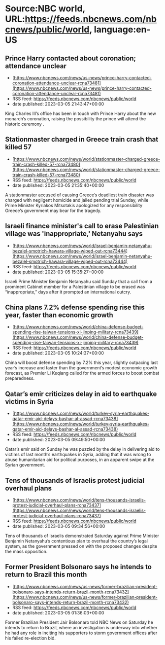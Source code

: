 # Source:NBC world, URL:https://feeds.nbcnews.com/nbcnews/public/world, language:en-US

## Prince Harry contacted about coronation; attendance unclear
 - [https://www.nbcnews.com/news/us-news/prince-harry-contacted-coronation-attendance-unclear-rcna73481](https://www.nbcnews.com/news/us-news/prince-harry-contacted-coronation-attendance-unclear-rcna73481)
 - RSS feed: https://feeds.nbcnews.com/nbcnews/public/world
 - date published: 2023-03-05 21:43:47+00:00

King Charles III’s office has been in touch with Prince Harry about the new monarch’s coronation, raising the possibility the prince will attend the historic ceremony .

## Stationmaster charged in Greece train crash that killed 57
 - [https://www.nbcnews.com/news/world/stationmaster-charged-greece-train-crash-killed-57-rcna73480](https://www.nbcnews.com/news/world/stationmaster-charged-greece-train-crash-killed-57-rcna73480)
 - RSS feed: https://feeds.nbcnews.com/nbcnews/public/world
 - date published: 2023-03-05 21:35:40+00:00

A stationmaster accused of causing Greece’s deadliest train disaster was charged with negligent homicide and jailed pending trial Sunday, while Prime Minister Kyriakos Mitsotakis apologized for any responsibility Greece’s government may bear for the tragedy.

## Israeli finance minister's call to erase Palestinian village was 'inappropriate,' Netanyahu says
 - [https://www.nbcnews.com/news/world/israel-benjamin-netanyahu-bezalel-smotrich-hawara-village-wiped-out-rcna73444](https://www.nbcnews.com/news/world/israel-benjamin-netanyahu-bezalel-smotrich-hawara-village-wiped-out-rcna73444)
 - RSS feed: https://feeds.nbcnews.com/nbcnews/public/world
 - date published: 2023-03-05 15:35:27+00:00

Israeli Prime Minister Benjamin Netanyahu said Sunday that a call from a prominent Cabinet member for a Palestinian village to be erased was “inappropriate,” days after it prompted an international outcry.

## China plans 7.2% defense spending rise this year, faster than economic growth
 - [https://www.nbcnews.com/news/world/china-defense-budget-spending-rise-taiwan-tensions-xi-jinping-military-rcna73439](https://www.nbcnews.com/news/world/china-defense-budget-spending-rise-taiwan-tensions-xi-jinping-military-rcna73439)
 - RSS feed: https://feeds.nbcnews.com/nbcnews/public/world
 - date published: 2023-03-05 10:24:37+00:00

China will boost defense spending by 7.2% this year, slightly outpacing last year’s increase and faster than the government’s modest economic growth forecast, as Premier Li Keqiang called for the armed forces to boost combat preparedness.

## Qatar’s emir criticizes delay in aid to earthquake victims in Syria
 - [https://www.nbcnews.com/news/world/turkey-syria-earthquakes-qatar-emir-aid-delays-bashar-al-assad-rcna73438](https://www.nbcnews.com/news/world/turkey-syria-earthquakes-qatar-emir-aid-delays-bashar-al-assad-rcna73438)
 - RSS feed: https://feeds.nbcnews.com/nbcnews/public/world
 - date published: 2023-03-05 09:49:50+00:00

Qatar’s emir said on Sunday he was puzzled by the delay in delivering aid to victims of last month’s earthquakes in Syria, adding that it was wrong to abuse humanitarian aid for political purposes, in an apparent swipe at the Syrian government.

## Tens of thousands of Israelis protest judicial overhaul plans
 - [https://www.nbcnews.com/news/world/tens-thousands-israelis-protest-judicial-overhaul-plans-rcna73437](https://www.nbcnews.com/news/world/tens-thousands-israelis-protest-judicial-overhaul-plans-rcna73437)
 - RSS feed: https://feeds.nbcnews.com/nbcnews/public/world
 - date published: 2023-03-05 09:34:56+00:00

Tens of thousands of Israelis demonstrated Saturday against Prime Minister Benjamin Netanyahu’s contentious plan to overhaul the country’s legal system, as the government pressed on with the proposed changes despite the mass opposition.

## Former President Bolsonaro says he intends to return to Brazil this month
 - [https://www.nbcnews.com/news/us-news/former-brazilian-president-bolsonaro-says-intends-return-brazil-month-rcna73432](https://www.nbcnews.com/news/us-news/former-brazilian-president-bolsonaro-says-intends-return-brazil-month-rcna73432)
 - RSS feed: https://feeds.nbcnews.com/nbcnews/public/world
 - date published: 2023-03-05 01:36:03+00:00

Former Brazilian President Jair Bolsonaro told NBC News on Saturday he intends to return to Brazil, where an investigation is underway into whether he had any role in inciting his supporters to storm government offices after his failed re-election bid.


